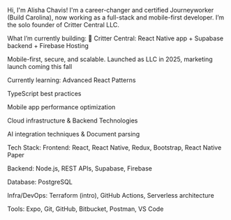 Hi, I'm Alisha Chavis!
I'm a career-changer and certified Journeyworker (Build Carolina), now working as a full-stack and mobile-first developer. I’m the solo founder of Critter Central LLC.

What I’m currently building:
🐾 Critter Central: React Native app + Supabase backend + Firebase Hosting

Mobile-first, secure, and scalable. Launched as LLC in 2025, marketing launch coming this fall

Currently learning:
Advanced React Patterns

TypeScript best practices

Mobile app performance optimization

Cloud infrastructure & Backend Technologies

AI integration techniques & Document parsing

Tech Stack:
Frontend: React, React Native, Redux, Bootstrap, React Native Paper

Backend: Node.js, REST APIs, Supabase, Firebase

Database: PostgreSQL

Infra/DevOps: Terraform (intro), GitHub Actions, Serverless architecture

Tools: Expo, Git, GitHub, Bitbucket, Postman, VS Code



